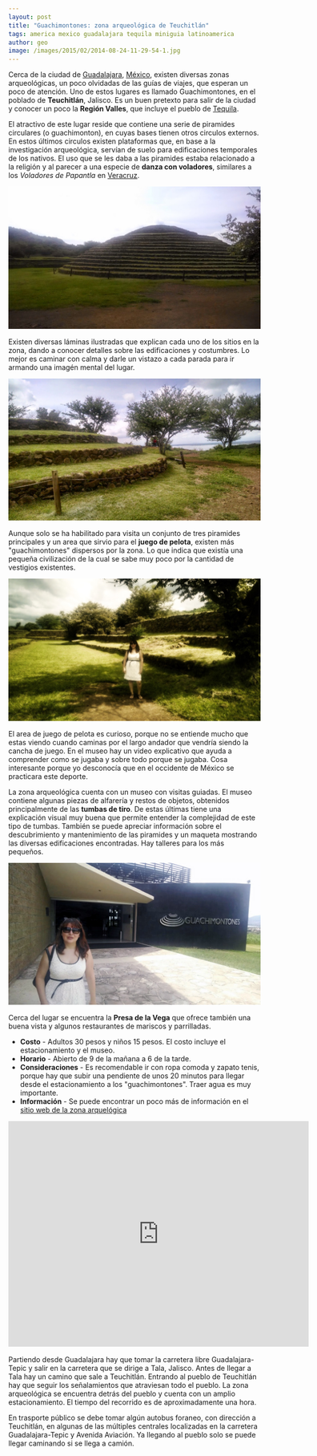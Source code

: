 ```yaml
---
layout: post
title: "Guachimontones: zona arqueológica de Teuchitlán"
tags: america mexico guadalajara tequila miniguia latinoamerica
author: geo
image: /images/2015/02/2014-08-24-11-29-54-1.jpg
---
```

Cerca de la ciudad de [Guadalajara](/tag/guadalajara), [México](/tag/mexico), existen diversas zonas arqueológicas, un poco olvidadas de las guías de viajes, que esperan un poco de atención. Uno de estos lugares es llamado Guachimontones, en el poblado de **Teuchitlán**, Jalisco. Es un buen pretexto para salir de la ciudad y conocer un poco la **Región Valles**, que incluye el pueblo de [Tequila](/tag/tequila).

El atractivo de este lugar reside que contiene una serie de piramides circulares (o guachimonton), en cuyas bases tienen otros circulos externos. En estos últimos circulos existen plataformas que, en base a la investigación arqueológica, servían de suelo para edificaciones temporales de los nativos. El uso que se les daba a las piramides estaba relacionado a la religión y al parecer a una especie de **danza con voladores**, similares a los *Voladores de Papantla* en [Veracruz](/tag/veracruz).

![Guachimonton](/images/2015/02/2014-08-24-11-29-54.jpg)

Existen diversas láminas ilustradas que explican cada uno de los sitios en la zona, dando a conocer detalles sobre las edificaciones y costumbres. Lo mejor es caminar con calma y darle un vistazo a cada parada para ir armando una imagén mental del lugar.

![Detalle de la piramide](/images/2015/02/2014-08-24-11-32-32.jpg)

Aunque solo se ha habilitado para visita un conjunto de tres piramides principales y un area que sirvio para el **juego de pelota**, existen más "guachimontones" dispersos por la zona. Lo que indica que existía una pequeña civilización de la cual se sabe muy poco por la cantidad de vestigios existentes.

![Area de juego de pelota](/images/2015/02/2014-08-24-11-38-25.jpg)

El area de juego de pelota es curioso, porque no se entiende mucho que estas viendo cuando caminas por el largo andador que vendría siendo la cancha de juego. En el museo hay un video explicativo que ayuda a comprender como se jugaba y sobre todo porque se jugaba. Cosa interesante porque yo desconocía que en el occidente de México se practicara este deporte.

La zona arqueológica cuenta con un museo con visitas guiadas. El museo contiene algunas piezas de alfarería y restos de objetos, obtenidos principalmente de las **tumbas de tiro**. De estas últimas tiene una explicación visual muy buena que permite entender la complejidad de este tipo de tumbas. También se puede apreciar información sobre el descubrimiento y mantenimiento de las piramides y un maqueta mostrando las diversas edificaciones encontradas. Hay talleres para los más pequeños.

![Entrada al museo](/images/2015/02/2014-08-24-12-01-06.jpg)

Cerca del lugar se encuentra la **Presa de la Vega** que ofrece también una buena vista y algunos restaurantes de mariscos y parrilladas.

* **Costo** - Adultos 30 pesos y niños 15 pesos. El costo incluye el estacionamiento y el museo.
* **Horario** - Abierto de 9 de la mañana a 6 de la tarde.
* **Consideraciones** - Es recomendable ir con ropa comoda y zapato tenis, porque hay que subir una pendiente de unos 20 minutos para llegar desde el estacionamiento a los "guachimontones". Traer agua es muy importante.
* **Información** - Se puede encontrar un poco más de información en el [sitio web de la zona arquelógica](http://www.inah.gob.mx/zonas/176-zona-arqueologica-teuchitlan-o-guachimontones)

<iframe src="https://www.google.com/maps/embed?pb=!1m29!1m12!1m3!1d238946.52208648404!2d-103.63910654697668!3d20.647622685699563!2m3!1f0!2f0!3f0!3m2!1i1024!2i768!4f13.1!4m14!1i0!3e6!4m5!1s0x8428b18cb52fd39b%3A0xd63d9302bf865750!2sGuadalajara%2C+JAL%2C+Mexico!3m2!1d20.659698799999997!2d-103.34960919999999!4m5!1s0x84260dc27af7e84f%3A0x78f4a7f5526a5a9e!2sZona+Arqueol%C3%B3gica+de+Guachimontones%2C+Carretera+Estatal+604+Guadalajara-San+Marcos+km+56%2C+Gral.+Lucio+Blanco%2C+46762+Teuchitl%C3%A1n%2C+Jal.%2C+Mexico!3m2!1d20.695465!2d-103.83633599999999!5e0!3m2!1sen!2s!4v1425056771493" width="600" height="450" frameborder="0" style="border:0"></iframe>

Partiendo desde Guadalajara hay que tomar la carretera libre Guadalajara-Tepic y salir en la carretera que se dirige a Tala, Jalisco. Antes de llegar a Tala hay un camino que sale a Teuchitlán. Entrando al pueblo de Teuchitlán hay que seguir los señalamientos que atraviesan todo el pueblo. La zona arqueológica se encuentra detrás del pueblo y cuenta con un amplio estacionamiento. El tiempo del recorrido es de aproximadamente una hora.

En trasporte público se debe tomar algún autobus foraneo, con dirección a Teuchitlán, en algunas de las múltiples centrales localizadas en la carretera Guadalajara-Tepic y Avenida Aviación. Ya llegando al pueblo solo se puede llegar caminando si se llega a camión.
